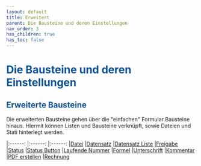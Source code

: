 ```yaml
---
layout: default
title: Erweitert
parent: Die Bausteine und deren Einstellungen
nav_order: 3
has_children: true
has_toc: false
---
```


# <span style="color:#0b5394">**Die Bausteine und deren Einstellungen**</span>
## <span style="color:#0b5394">Erweiterte Bausteine</span>

Die erweiterten Bausteine gehen über die "einfachen" Formular Bausteine hinaus. Hiermit können Listen und
Bausteine verknüpft, sowie Dateien und Stati hinterlegt werden.

|:------:       |:------:               |:------:
|[Datei](https://univelop.github.io/docs/record-spec-settings.html#datei "Baustein Datei")          |[Datensatz](https://univelop.github.io/docs/record-spec-settings.html#datensatz "Baustein Datensatz")              |[Datensatz Liste](https://univelop.github.io/docs/record-spec-settings.html#datensatz-liste "Baustein Datensatz Liste")
|[Freigabe](https://univelop.github.io/docs/record-spec-settings.html#freigabe "Baustein Freigabe")       |[Status](https://univelop.github.io/docs/record-spec-settings.html#status "Baustein Status")                 |[Status Button](https://univelop.github.io/docs/record-spec-settings.html#status-button "Baustein Status Button")
|[Laufende Nummer](https://univelop.github.io/docs/record-spec-settings.html#laufende-nummer "Baustein Laufende Nummer")  |[Formel](https://univelop.github.io/docs/record-spec-settings.html#formel "Baustein Formel")                 |[Unterschrift](https://univelop.github.io/docs/record-spec-settings.html#unterschrift "Baustein Unterschrift")
|[Kommentar](https://univelop.github.io/docs/record-spec-settings.html#kommentar "Baustein Kommentar")      |[PDF erstellen](https://univelop.github.io/docs/record-spec-settings.html#pdf-erstellen "Baustein PDF Erstellen")          |[Rechnung](https://univelop.github.io/docs/record-spec-settings.html#rechnung "Baustein Rechnung")
